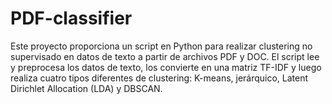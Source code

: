 # PDF-classifier
Este proyecto proporciona un script en Python para realizar clustering no supervisado en datos de texto a partir de archivos PDF y DOC. El script lee y preprocesa los datos de texto, los convierte en una matriz TF-IDF y luego realiza cuatro tipos diferentes de clustering: K-means, jerárquico, Latent Dirichlet Allocation (LDA) y DBSCAN.
